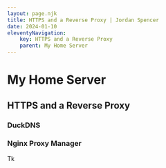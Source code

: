 ```yaml
---
layout: page.njk
title: HTTPS and a Reverse Proxy | Jordan Spencer
date: 2024-01-10
eleventyNavigation:
    key: HTTPS and a Reverse Proxy
    parent: My Home Server
---
```

# My Home Server
## HTTPS and a Reverse Proxy

### DuckDNS

### Nginx Proxy Manager

Tk
